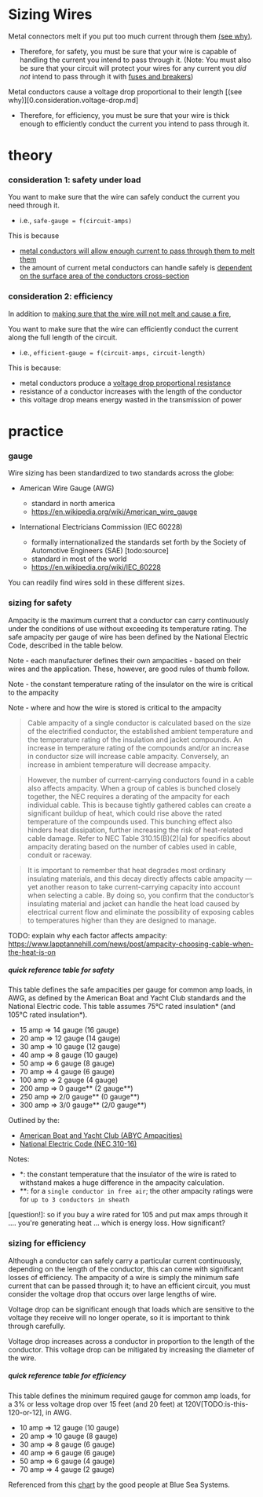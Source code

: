 # Sizing Wires

Metal connectors melt if you put too much current through them [(see why)](0.consideration.melting-wires.md).
- Therefore, for safety, you must be sure that your wire is capable of handling the current you intend to pass through it. (Note: You must also be sure that your circuit will protect your wires for any current you _did not_ intend to pass through it with [fuses and breakers](fuses-and-breakers.md))

Metal conductors cause a voltage drop proportional to their length [(see why)][0.consideration.voltage-drop.md]
- Therefore, for efficiency, you must be sure that your wire is thick enough to efficiently conduct the current you intend to pass through it.

# theory

### consideration 1: safety under load

You want to make sure that the wire can safely conduct the current you need through it.
  - i.e., `safe-gauge = f(circuit-amps)`

This is because
- [metal conductors will allow enough current to pass through them to melt them](0.consideration.melting-wires.md)
- the amount of current metal conductors can handle safely is [dependent on the surface area of the conductors cross-section](../0.fundamentals-of-electricity/resistance-of-conductors.md)

### consideration 2: efficiency

In addition to [making sure that the wire will not melt and cause a fire](#consideration-1-safety-under-load),

You want to make sure that the wire can efficiently conduct the current along the full length of the circuit.
  - i.e., `efficient-gauge = f(circuit-amps, circuit-length)`

This is because:
- metal conductors produce a [voltage drop proportional resistance](0.consideration.voltage-drop.md)
- resistance of a conductor increases with the length of the conductor
- this voltage drop means energy wasted in the transmission of power

# practice

### gauge
Wire sizing has been standardized to two standards across the globe:

- American Wire Gauge (AWG)
  - standard in north america
  - https://en.wikipedia.org/wiki/American_wire_gauge

- International Electricians Commission (IEC 60228)
  - formally internationalized the standards set forth by the Society of Automotive Engineers (SAE) [todo:source]
  - standard in most of the world
  - https://en.wikipedia.org/wiki/IEC_60228

You can readily find wires sold in these different sizes.

### sizing for safety

Ampacity is the maximum current that a conductor can carry continuously under the conditions of use without exceeding its temperature rating. The safe ampacity per gauge of wire has been defined by the National Electric Code, described in the table below.

Note - each manufacturer defines their own ampacities - based on their wires and the application. These, however, are good rules of thumb follow.

Note - the constant temperature rating of the insulator on the wire is critical to the ampacity

Note - where and how the wire is stored is critical to the ampacity


>Cable ampacity of a single conductor is calculated based on the size of the electrified conductor, the established ambient temperature and the temperature rating of the insulation and jacket compounds. An increase in temperature rating of the compounds and/or an increase in conductor size will increase cable ampacity. Conversely, an increase in ambient temperature will decrease ampacity.


> However, the number of current-carrying conductors found in a cable also affects ampacity. When a group of cables is bunched closely together, the NEC requires a derating of the ampacity for each individual cable. This is because tightly gathered cables can create a significant buildup of heat, which could rise above the rated temperature of the compounds used. This bunching effect also hinders heat dissipation, further increasing the risk of heat-related cable damage. Refer to NEC Table 310.15(B)(2)(a) for specifics about ampacity derating based on the number of cables used in cable, conduit or raceway.

>It is important to remember that heat degrades most ordinary insulating materials, and this decay directly affects cable ampacity — yet another reason to take current-carrying capacity into account when selecting a cable. By doing so, you confirm that the conductor’s insulating material and jacket can handle the heat load caused by electrical current flow and eliminate the possibility of exposing cables to temperatures higher than they are designed to manage.

TODO: explain why each factor affects ampacity: https://www.lapptannehill.com/news/post/ampacity-choosing-cable-when-the-heat-is-on

##### quick reference table for safety

This table defines the safe ampacities per gauge for common amp loads, in AWG, as defined by the American Boat and Yacht Club standards and the National Electric code. This table assumes 75°C rated insulation* (and 105°C rated insulation*).

- 15 amp => 14 gauge (16 gauge)
- 20 amp => 12 gauge (14 gauge)
- 30 amp => 10 gauge (12 gauge)
- 40 amp => 8 gauge (10 gauge)
- 50 amp => 6 gauge (8 gauge)
- 70 amp => 4 gauge (6 gauge)
- 100 amp => 2 gauge (4 gauge)
- 200 amp => 0 gauge** (2 gauge**)
- 250 amp => 2/0 gauge** (0 gauge**)
- 300 amp => 3/0 gauge** (2/0 gauge**)

Outlined by the:
- [American Boat and Yacht Club (ABYC Ampacities)](http://assets.bluesea.com/files/resources/reference/21731.pdf)
- [National Electric Code (NEC 310-16)](http://www.walrad.com/wp-content/uploads/2015/08/WALRAD-USA-LLC-Wire-Chart.pdf)

Notes:
 - *: the constant temperature that the insulator of the wire is rated to withstand makes a huge difference in the ampacity calculation.
 - **: for a `single conductor in free air`; the other ampacity ratings were for `up to 3 conductors in sheath`

[question!]: so if you buy a wire rated for 105 and put max amps through it .... you're generating heat ... which is energy loss. How significant?

### sizing for efficiency

Although a conductor can safely carry a particular current continuously, depending on the length of the conductor, this can come with significant losses of efficiency. The ampacity of a wire is simply the minimum safe current that can be passed through it; to have an efficient circuit, you must consider the voltage drop that occurs over large lengths of wire.

Voltage drop can be significant enough that loads which are sensitive to the voltage they receive will no longer operate, so it is important to think through carefully.

Voltage drop increases across a conductor in proportion to the length of the conductor. This voltage drop can be mitigated by increasing the diameter of the wire.

##### quick reference table for efficiency

This table defines the minimum required gauge for common amp loads, for a 3% or less voltage drop over 15 feet (and 20 feet) at 120V[TODO:is-this-120-or-12], in AWG.

- 10 amp => 12 gauge (10 gauge)
- 20 amp => 10 gauge (8 gauge)
- 30 amp => 8 gauge (6 gauge)
- 40 amp => 6 gauge (6 gauge)
- 50 amp => 6 gauge (4 gauge)
- 70 amp => 4 gauge (2 gauge)

Referenced from this [chart](http://assets.bluesea.com/files/resources/newsletter/images/DC_wire_selection_chartlg.jpg) by the good people at Blue Sea Systems.
